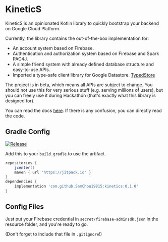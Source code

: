 # KineticS

KineticS is an opinionated Kotlin library to quickly bootstrap your backend on Google Cloud
Platform.

Currently, the library contains the out-of-the-box implementation for:

- An account system based on Firebase.
- Authentication and authorization system based on Firebase and Spark PAC4J.
- A simple friend system with already defined database structure and easy-to-use APIs.
- Imported a type-safe client library for Google Datastore. [TypedStore](https://github.com/SamChou19815/typed-store)

The project is in beta, which means all APIs are subject to change. You should not use this for very
serious stuff (e.g. serving millions of users), but you can freely use it during Hackathon (that's
exactly what this library is designed for).

You can read the docs [here](https://docs.developersam.com/kinetics/). If there is any confusion, 
you can directly read the code.

## Gradle Config

[![Release](https://jitpack.io/v/SamChou19815/kinetics.svg)](https://jitpack.io/#SamChou19815/kinetics)

Add this to your `build.gradle` to use the artifact.

```groovy
repositories {
    jcenter()
    maven { url "https://jitpack.io" }
}
dependencies {
    implementation 'com.github.SamChou19815:kinetics:0.1.0'
}
```

## Config Files

Just put your Firebase credential in `secret/firebase-adminsdk.json` in the resource folder, and 
you're ready to go.

(Don't forget to include that file in `.gitignore`!)
